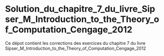 # Solution_du_chapitre_7_du_livre_Sipser_M_Introduction_to_the_Theory_of_Computation_Cengage_2012
Ce dépot contient les corrections des exercices du chapitre 7 du livre Sipser_M_Introduction_to_the_Theory_of_Computation_Cengage_2012

